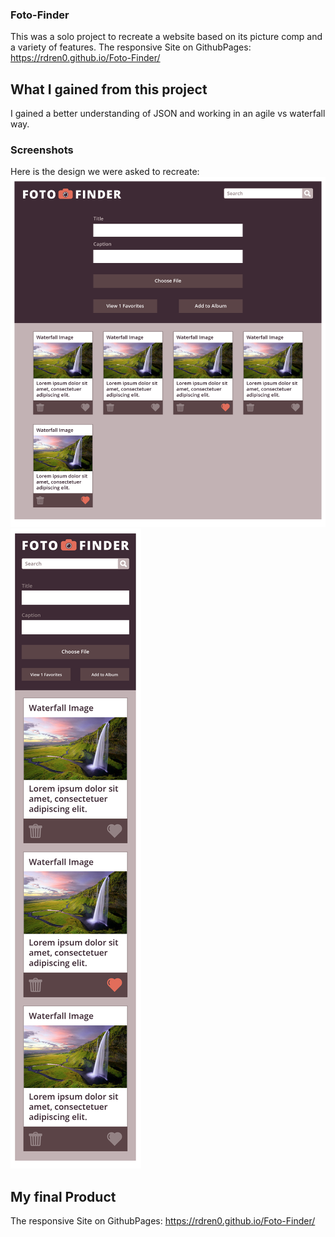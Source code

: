 ### Foto-Finder



This was a solo project to recreate a website based on its picture comp and a variety of features.
The responsive Site on GithubPages:
https://rdren0.github.io/Foto-Finder/
## What I gained from this project
I gained a better understanding of JSON and working in an agile vs waterfall way.
### Screenshots
Here is the design we were asked to recreate:
![Foto-Finder](images/Desktop-Comp.png)
![Foto-Finder](images/Mobile-Comp.png)

## My final Product


The responsive Site on GithubPages:
https://rdren0.github.io/Foto-Finder/
